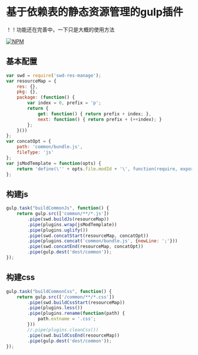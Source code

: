 # 基于依赖表的静态资源管理的gulp插件

！！功能还在完善中，一下只是大概的使用方法

[![NPM](https://nodei.co/npm/swd-res-manage.png?downloads=true&downloadRank=true&stars=true)](https://nodei.co/npm/swd-res-manage/)

## 基本配置

``` js
var swd = require('swd-res-manage');
var resourceMap = {
    res: {},
    pkg: {},
    package: (function() {
        var index = 0, prefix = 'p';
        return {
            get: function() { return prefix + index; },
            next: function() { return prefix + (++index); }
        };
    }())
};
var concatOpt = {
    path: 'common/bundle.js',
    fileType: 'js'
};
var jsModTemplate = function(opts) {
    return 'define(\'' + opts.file.modId + '\', function(require, exports, module){<%= contents %>\r\n});\r\n';
};
```

## 构建js

``` js
gulp.task("buildCommonJs", function() {
    return gulp.src(['common/**/*.js'])
        .pipe(swd.buildJs(resourceMap))
        .pipe(plugins.wrap(jsModTemplate))
        .pipe(plugins.uglify())
        .pipe(swd.concatStart(resourceMap, concatOpt))
        .pipe(plugins.concat('common/bundle.js', {newLine: ';'}))
        .pipe(swd.concatEnd(resourceMap, concatOpt))
        .pipe(gulp.dest('dest/common'));
});

```

## 构建css

``` js
gulp.task("buildCommonCss", function() {
    return gulp.src(['/common/**/*.css'])
        .pipe(swd.buildCssStart(resourceMap))
        .pipe(plugins.less())
        .pipe(plugins.rename(function(path) {
            path.extname = '.css';
        }))
        //.pipe(plugins.cleanCss())
        .pipe(swd.buildCssEnd(resourceMap))
        .pipe(gulp.dest('dest/common'));
});
```